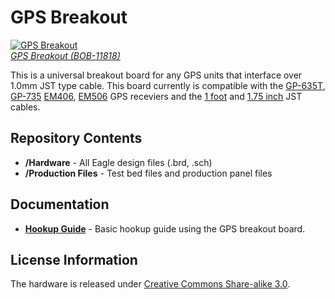 GPS Breakout
========================================

[![GPS Breakout](https://dlnmh9ip6v2uc.cloudfront.net//images/products/1/1/8/1/8/11818-01.jpg)  
*GPS Breakout (BOB-11818)*](https://www.sparkfun.com/products/11818)

This is a universal breakout board for any GPS units that interface over 1.0mm JST type cable. This board currently is compatible with the [GP-635T](https://www.sparkfun.com/products/11571), [GP-735](https://www.sparkfun.com/products/13670) [EM406](https://www.sparkfun.com/products/465), [EM506](https://www.sparkfun.com/products/12751) GPS receviers and the [1 foot](https://www.sparkfun.com/products/9123) and [1.75 inch](https://www.sparkfun.com/products/574) JST cables.

Repository Contents
-------------------
* **/Hardware** - All Eagle design files (.brd, .sch)
* **/Production Files** - Test bed files and production panel files

Documentation
-------------------

* **[Hookup Guide](https://learn.sparkfun.com/tutorials/gps-basics/all#reading-gps-data)** - Basic hookup guide using the GPS breakout board.

License Information
-------------------
The hardware is released under [Creative Commons Share-alike 3.0](http://creativecommons.org/licenses/by-sa/3.0/).  

